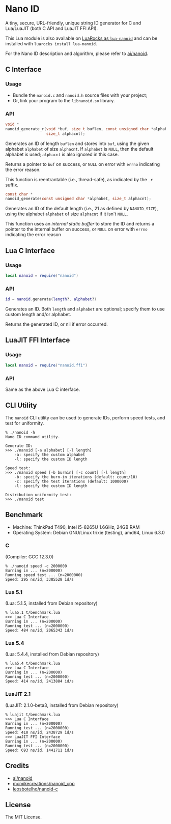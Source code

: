 Nano ID
=======

A tiny, secure, URL-friendly, unique string ID generator for C and Lua/LuaJIT
(both C API and LuaJIT FFI API).

This Lua module is also available on
[LuaRocks as `lua-nanoid`](https://luarocks.org/modules/liweitianux/lua-nanoid)
and can be installed with `luarocks install lua-nanoid`.

For the Nano ID description and algorithm, please refer to
[ai/nanoid](https://github.com/ai/nanoid).

C Interface
-----------
### Usage
- Bundle the `nanoid.c` and `nanoid.h` source files with your project;
- Or, link your program to the `libnanoid.so` library.

### API
```c
void *
nanoid_generate_r(void *buf, size_t buflen, const unsigned char *alphabet,
                  size_t alphacnt);
```

Generates an ID of length `buflen` and stores into `buf`, using the given
alphabet `alphabet` of size `alphacnt`.  If `alphabet` is `NULL`, then the
default alphabet is used; `alphacnt` is also ignored in this case.

Returns a pointer to `buf` on success, or `NULL` on error with `errno`
indicating the error reason.

This function is reentrantable (i.e., thread-safe), as indicated by the `_r`
suffix.

```c
const char *
nanoid_generate(const unsigned char *alphabet, size_t alphacnt);
```

Generates an ID of the default length (i.e., 21 as defined by `NANOID_SIZE`),
using the alphabet `alphabet` of size `alphacnt` if it isn't `NULL`.

This function uses an *internal static buffer* to store the ID and returns a
pointer to the internal buffer on success, or `NULL` on error with `errno`
indicating the error reason

Lua C Interface
---------------
### Usage
```lua
local nanoid = require("nanoid")
```

### API
```lua
id = nanoid.generate(length?, alphabet?)
```

Generates an ID.  Both `length` and `alphabet` are optional; specify them to
use custom length and/or alphabet.

Returns the generated ID, or nil if error occurred.

LuaJIT FFI Interface
--------------------
### Usage
```lua
local nanoid = require("nanoid.ffi")
```

### API
Same as the above Lua C interface.

CLI Utility
-----------
The `nanoid` CLI utility can be used to generate IDs, perform speed tests,
and test for uniformity.

```
% ./nanoid -h
Nano ID command utility.

Generate ID:
>>> ./nanoid [-a alphabet] [-l length]
    -a: specify the custom alphabet
    -l: specify the custom ID length

Speed test:
>>> ./nanoid speed [-b burnin] [-c count] [-l length]
    -b: specify the burn-in iterations (default: count/10)
    -c: specify the test iterations (default: 1000000)
    -l: specify the custom ID length

Distribution uniformity test:
>>> ./nanoid test
```

Benchmark
---------
* Machine: ThinkPad T490, Intel i5-8265U 1.6GHz, 24GB RAM
* Operating System: Debian GNU/Linux trixie (testing), amd64, Linux 6.3.0

### C
(Compiler: GCC 12.3.0)
```
% ./nanoid speed -c 2000000
Burning in ... (n=200000)
Running speed test ... (n=2000000)
Speed: 295 ns/id, 3385528 id/s
```

### Lua 5.1
(Lua: 5.1.5, installed from Debian repository)
```
% lua5.1 t/benchmark.lua
>>> Lua C Interface
Burning in ... (n=200000)
Running test ... (n=2000000)
Speed: 484 ns/id, 2065343 id/s
```

### Lua 5.4
(Lua: 5.4.4, installed from Debian repository)
```
% lua5.4 t/benchmark.lua
>>> Lua C Interface
Burning in ... (n=200000)
Running test ... (n=2000000)
Speed: 414 ns/id, 2413884 id/s
```

### LuaJIT 2.1
(LuaJIT: 2.1.0-beta3, installed from Debian repository)
```
% luajit t/benchmark.lua
>>> Lua C Interface
Burning in ... (n=200000)
Running test ... (n=2000000)
Speed: 410 ns/id, 2438729 id/s
>>> LuaJIT FFI Interface
Burning in ... (n=200000)
Running test ... (n=2000000)
Speed: 693 ns/id, 1441711 id/s
```

Credits
-------
* [ai/nanoid](https://github.com/ai/nanoid)
* [mcmikecreations/nanoid\_cpp](https://github.com/mcmikecreations/nanoid_cpp)
* [leosbotelho/nanoid-c](https://github.com/leosbotelho/nanoid-c)

License
-------
The MIT License.
